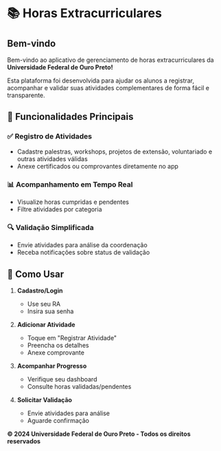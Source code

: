# 📚 Horas Extracurriculares

## Bem-vindo

Bem-vindo ao aplicativo de gerenciamento de horas extracurriculares da **Universidade Federal de Ouro Preto!**

Esta plataforma foi desenvolvida para ajudar os alunos a registrar, acompanhar e validar suas atividades complementares de forma fácil e transparente.

## 🚀 Funcionalidades Principais

### ✅ Registro de Atividades
- Cadastre palestras, workshops, projetos de extensão, voluntariado e outras atividades válidas
- Anexe certificados ou comprovantes diretamente no app

### 📊 Acompanhamento em Tempo Real
- Visualize horas cumpridas e pendentes
- Filtre atividades por categoria

### 🔍 Validação Simplificada
- Envie atividades para análise da coordenação
- Receba notificações sobre status de validação

## 📝 Como Usar

1. **Cadastro/Login**
   - Use seu RA
   - Insira sua senha

2. **Adicionar Atividade**
   - Toque em "Registrar Atividade"
   - Preencha os detalhes
   - Anexe comprovante

3. **Acompanhar Progresso**
   - Verifique seu dashboard
   - Consulte horas validadas/pendentes

4. **Solicitar Validação**
   - Envie atividades para análise
   - Aguarde confirmação

**© 2024 Universidade Federal de Ouro Preto - Todos os direitos reservados**
